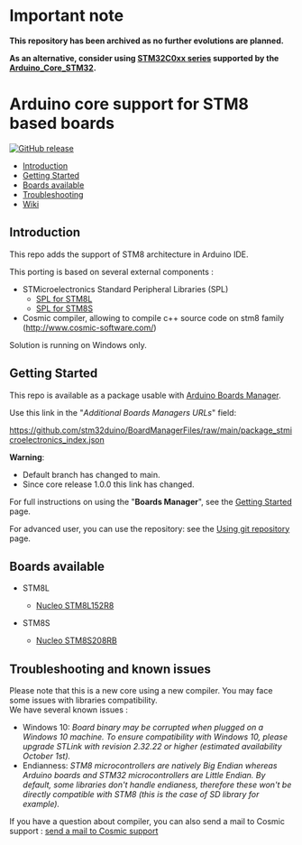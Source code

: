 # Important note

**This repository has been archived as no further evolutions are planned.**

**As an alternative, consider using [STM32C0xx series](https://www.st.com/en/microcontrollers-microprocessors/stm32c0-series.html) supported by the [Arduino_Core_STM32](https://github.com/stm32duino/Arduino_Core_STM32).**

# Arduino core support for STM8 based boards
[![GitHub release](https://img.shields.io/github/release/stm32duino/Arduino_Core_STM8.svg)](https://github.com/stm32duino/Arduino_Core_STM8/releases/latest)

* [Introduction](https://github.com/stm32duino/Arduino_Core_STM8#Introduction)<br>
* [Getting Started](https://github.com/stm32duino/Arduino_Core_STM8#getting-started)<br>
* [Boards available](https://github.com/stm32duino/Arduino_Core_STM8#boards-available)<br>
* [Troubleshooting](https://github.com/stm32duino/Arduino_Core_STM8#troubleshooting)<br>
* [Wiki](https://github.com/stm32duino/wiki/wiki/)

## Introduction

This repo adds the support of STM8 architecture in Arduino IDE.<br>

This porting is based on several external components :
* STMicroelectronics Standard Peripheral Libraries (SPL)
  * [SPL for STM8L](https://www.st.com/en/embedded-software/stsw-stm8016.html)
  * [SPL for STM8S](https://www.st.com/en/embedded-software/stsw-stm8069.html)
* Cosmic compiler, allowing to compile c++ source code on stm8 family (http://www.cosmic-software.com/)

Solution is running on Windows only.

## Getting Started

This repo is available as a package usable with [Arduino Boards Manager](https://www.arduino.cc/en/guide/cores).

Use this link in the "*Additional Boards Managers URLs*" field:

https://github.com/stm32duino/BoardManagerFiles/raw/main/package_stmicroelectronics_index.json

**Warning**:
* Default branch has changed to main.
* Since core release 1.0.0 this link has changed.

For full instructions on using the "**Boards Manager**", see the [Getting Started](https://github.com/stm32duino/wiki/wiki/Getting-Started) page.

For advanced user, you can use the repository: see the [Using git repository](https://github.com/stm32duino/wiki/wiki/Using-git-repository) page.

## Boards available
  * STM8L
    * [Nucleo STM8L152R8](https://www.st.com/en/evaluation-tools/nucleo-8l152r8.html)

  * STM8S
    * [Nucleo STM8S208RB](https://www.st.com/en/evaluation-tools/nucleo-8s208rb.html)


## Troubleshooting and known issues

Please note that this is a new core using a new compiler. You may face some issues with libraries compatibility.<br>
We have several known issues :
 * Windows 10:
 *Board binary may be corrupted when plugged on a Windows 10 machine.
    To ensure compatibility with Windows 10, please upgrade STLink with revision 2.32.22 or higher (estimated availability October 1st).*
 * Endianness:
 *STM8 microcontrollers are natively Big Endian whereas Arduino boards and STM32 microcontrollers are Little Endian.
	By default, some libraries don't handle endianess, therefore these won't be directly compatible with STM8 (this is the case of SD library for example).*

If you have a question about compiler, you can also send a mail to Cosmic support : [send a mail to Cosmic support](mailto:support@cosmic.fr)

